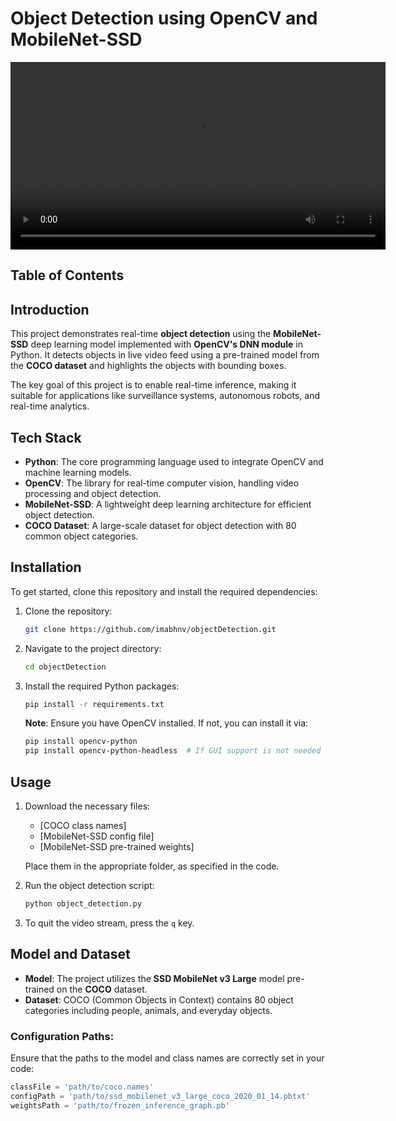 # Object Detection using OpenCV and MobileNet-SSD

<video width="600" controls>
  <source src="./path/to/video.mp4" type="video/mp4">
  Your browser does not support the video tag.
</video>

## Table of Contents

## Introduction
This project demonstrates real-time **object detection** using the **MobileNet-SSD** deep learning model implemented with **OpenCV's DNN module** in Python. It detects objects in live video feed using a pre-trained model from the **COCO dataset** and highlights the objects with bounding boxes.

The key goal of this project is to enable real-time inference, making it suitable for applications like surveillance systems, autonomous robots, and real-time analytics.

## Tech Stack
- **Python**: The core programming language used to integrate OpenCV and machine learning models.
- **OpenCV**: The library for real-time computer vision, handling video processing and object detection.
- **MobileNet-SSD**: A lightweight deep learning architecture for efficient object detection.
- **COCO Dataset**: A large-scale dataset for object detection with 80 common object categories.

## Installation
To get started, clone this repository and install the required dependencies:

1. Clone the repository:
    ```bash
    git clone https://github.com/imabhnv/objectDetection.git
    ```

2. Navigate to the project directory:
    ```bash
    cd objectDetection
    ```

3. Install the required Python packages:
    ```bash
    pip install -r requirements.txt
    ```

    **Note**: Ensure you have OpenCV installed. If not, you can install it via:
    ```bash
    pip install opencv-python
    pip install opencv-python-headless  # If GUI support is not needed
    ```

## Usage
1. Download the necessary files:
   - [COCO class names]
   - [MobileNet-SSD config file]
   - [MobileNet-SSD pre-trained weights]

   Place them in the appropriate folder, as specified in the code.

2. Run the object detection script:
    ```bash
    python object_detection.py
    ```

3. To quit the video stream, press the `q` key.

## Model and Dataset
- **Model**: The project utilizes the **SSD MobileNet v3 Large** model pre-trained on the **COCO** dataset.
- **Dataset**: COCO (Common Objects in Context) contains 80 object categories including people, animals, and everyday objects.

### Configuration Paths:
Ensure that the paths to the model and class names are correctly set in your code:
```python
classFile = 'path/to/coco.names'
configPath = 'path/to/ssd_mobilenet_v3_large_coco_2020_01_14.pbtxt'
weightsPath = 'path/to/frozen_inference_graph.pb'
